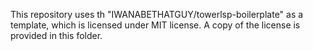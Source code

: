 This repository uses th "IWANABETHATGUY/towerlsp-boilerplate" as a template, which is licensed under MIT license. A copy of the license is provided in this folder.